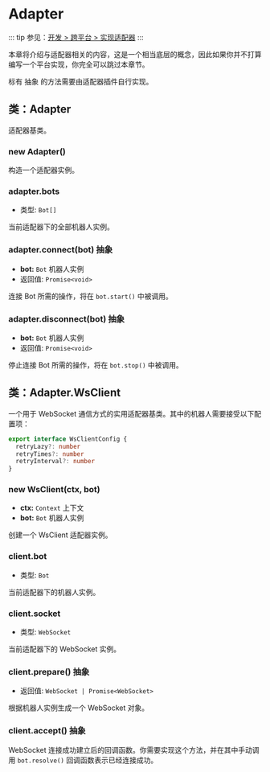# Adapter

::: tip
参见：[开发 > 跨平台 > 实现适配器](../../guide/adapter/adapter.md)
:::

本章将介绍与适配器相关的内容，这是一个相当底层的概念，因此如果你并不打算编写一个平台实现，你完全可以跳过本章节。

标有 <badge>抽象</badge> 的方法需要由适配器插件自行实现。

## 类：Adapter

适配器基类。

### new Adapter()

构造一个适配器实例。

### adapter.bots

- 类型: `Bot[]`

当前适配器下的全部机器人实例。

### adapter.connect(bot) <badge>抽象</badge>

- **bot:** `Bot` 机器人实例
- 返回值: `Promise<void>`

连接 Bot 所需的操作，将在 `bot.start()` 中被调用。

### adapter.disconnect(bot) <badge>抽象</badge>

- **bot:** `Bot` 机器人实例
- 返回值: `Promise<void>`

停止连接 Bot 所需的操作，将在 `bot.stop()` 中被调用。

## 类：Adapter.WsClient

一个用于 WebSocket 通信方式的实用适配器基类。其中的机器人需要接受以下配置项：

```ts
export interface WsClientConfig {
  retryLazy?: number
  retryTimes?: number
  retryInterval?: number
}
```

### new WsClient(ctx, bot)

- **ctx:** `Context` 上下文
- **bot:** `Bot` 机器人实例

创建一个 WsClient 适配器实例。

### client.bot

- 类型: `Bot`

当前适配器下的机器人实例。

### client.socket

- 类型: `WebSocket`

当前适配器下的 WebSocket 实例。

### client.prepare() <badge>抽象</badge>

- 返回值: `WebSocket | Promise<WebSocket>`

根据机器人实例生成一个 WebSocket 对象。

### client.accept() <badge>抽象</badge>

WebSocket 连接成功建立后的回调函数。你需要实现这个方法，并在其中手动调用 `bot.resolve()` 回调函数表示已经连接成功。
